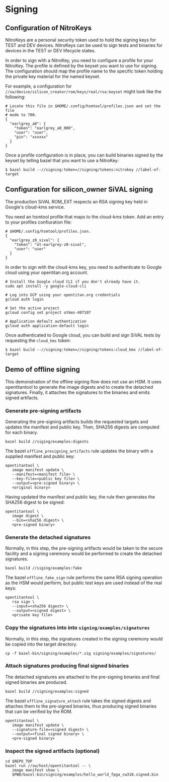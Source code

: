 # Signing

## Configuration of NitroKeys

NitroKeys are a personal security token used to hold the signing keys for
TEST and DEV devices.  NitroKeys can be used to sign tests and binaries for
devices in the TEST or DEV lifecycle states.

In order to sign with a NitroKey, you need to configure a profile for your
NitroKey.  The profile is defined by the keyset you want to use for signing.
The configuration should map the profile name to the specific token holding
the private key material for the named keyset.

For example, a configuration for `//sw/device/silicon_creator/rom/keys/real/rsa:keyset`
might look like the following:
```
# Locate this file in $HOME/.config/hsmtool/profiles.json and set the file
# mode to 700.
{
  "earlgrey_a0": {
    "token": "earlgrey_a0_000",
    "user": "user",
    "pin": "xxxxxx"
  }
}
```

Once a profile configuration is in place, you can build binaries signed by
the keyset by telling bazel that you want to use a NitroKey:
```
$ bazel build --//signing:token=//signing/tokens:nitrokey //label-of-target
```

## Configuration for silicon\_owner SiVAL signing

The production SiVAL ROM\_EXT respects an RSA signing key held in Google's
cloud-kms service.

You need an hsmtool profile that maps to the cloud-kms token.  Add an entry
to your profiles confiuration file:
```
# $HOME/.config/hsmtool/profiles.json.
{
  "earlgrey_z0_sival": {
    "token": "ot-earlgrey-z0-sival",
    "user": "user"
  }
}
```

In order to sign with the cloud-kms key, you need to authenticate to Google
cloud using your opentitan.org account.
```
# Install the Google cloud CLI if you don't already have it.
sudo apt install -y google-cloud-cli

# Log into GCP using your opentitan.org credentials
gcloud auth login

# Set the active project
gcloud config set project otkms-407107

# Application default authentication
gcloud auth application-default login

```

Once authenticated to Google cloud, you can build and sign SiVAL tests
by requesting the `cloud_kms` token:
```
$ bazel build --//signing:token=//signing/tokens:cloud_kms //label-of-target
```

## Demo of offline signing

This demonstration of the offline signing flow does not use an HSM.
It uses opentitantool to generate the image digests and to create the
detached signatures.  Finally, it attaches the signatures to the binaries
and emits signed artifacts.

### Generate pre-signing artifacts

Generating the pre-signing artifacts builds the requested targets and
updates the manifest and public key.  Then, SHA256 digests are computed
for each binary.
```
bazel build //siging/examples:digests
```

The bazel `offline_presigning_artifacts` rule updates the binary with
a supplied manifest and public key:
```
opentitantool \
   image manifest update \
   --manifest=<manifest file> \
   --key-file=<public key file> \
   --output=<pre-signed binary> \
   <original binary>
```

Having updated the manifest and public key, the rule then generates
the SHA256 digest to be signed:
```
opentitantool \
   image digest \
   --bin=<sha256 digest> \
   <pre-signed binary>
```

### Generate the detached signatures

Normally, in this step, the pre-signing artifacts would be taken to the
secure facility and a signing ceremony would be performed to create the
detached signatures.

```
bazel build //siging/examples:fake
```

The bazel `offline_fake_sign` rule performs the same RSA signing
operation as the HSM would perform, but public test keys are used
instead of the real keys:
```
opentitantool \
   rsa sign \
   --input=<sha256 digest> \
   --output=<signed digest> \
   <private key file>
```

### Copy the signatures into into `signing/examples/signatures`

Normally, in this step, the signatures created in the signing ceremony
would be copied into the target directory.

```
cp -f bazel-bin/signing/examples/*.sig signing/examples/signatures/
```

### Attach signatures producing final signed binaries

The detached signatures are attached to the pre-signing binaries and
final signed binaries are produced.

```
bazel build //signing/examples:signed
```

The bazel `offline_signature_attach` rule takes the signed digests and
attaches them to the pre-signed binaries, thus producing signed binaries
that can be verified by the ROM.
```
opentitantool \
   image manifest update \
   --signature-file=<signed digest> \
   --output=<final signed binary> \
   <pre-signed binary>
```

### Inspect the signed artifacts (optional)

```
cd $REPO_TOP
bazel run //sw/host/opentitantool -- \
   image manifest show \
   $PWD/bazel-bin/signing/examples/hello_world_fpga_cw310.signed.bin
```
